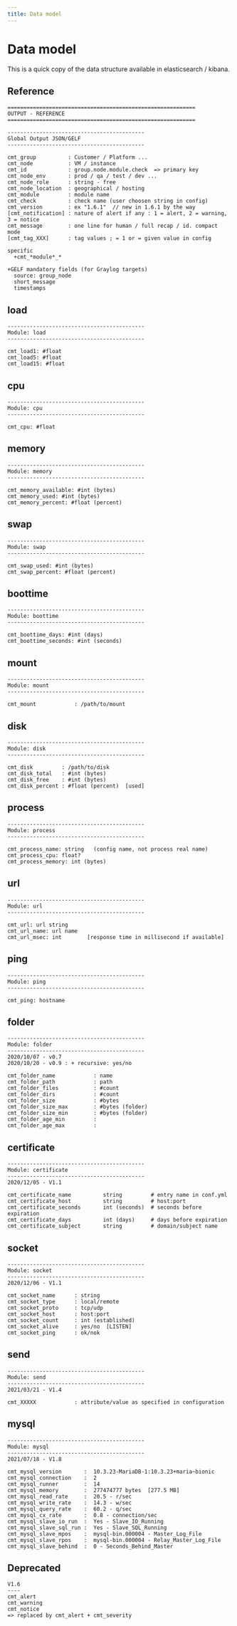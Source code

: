 ```yaml
---
title: Data model
---
```


# Data model

This is a quick copy of the data structure available in elasticsearch / kibana.

## Reference

    ===========================================================
    OUTPUT - REFERENCE
    ===========================================================

    -------------------------------------------
    Global Output JSON/GELF
    -------------------------------------------

    cmt_group          : Customer / Platform ...
    cmt_node           : VM / instance
    cmt_id             : group.node.module.check  => primary key
    cmt_node_env       : prod / qa / test / dev ...
    cmt_node_role      : string - free
    cmt_node_location  : geographical / hosting
    cmt_module         : module name
    cmt_check          : check name (user choosen string in config)
    cmt_version        : ex "1.6.1"  // new in 1.6.1 by the way
    [cmt_notification] : nature of alert if any : 1 = alert, 2 = warning, 3 = notice
    cmt_message        : one line for human / full recap / id. compact mode
    [cmt_tag_XXX]      : tag values ; = 1 or = given value in config

    specific
      +cmt_*module*_*

    +GELF mandatory fields (for Graylog targets)
      source: group_node
      short_message
      timestamps


## load

    -------------------------------------------
    Module: load
    -------------------------------------------

    cmt_load1: #float
    cmt_load5: #float
    cmt_load15: #float


## cpu

    -------------------------------------------
    Module: cpu
    -------------------------------------------

    cmt_cpu: #float


## memory

    -------------------------------------------
    Module: memory
    -------------------------------------------

    cmt_memory_available: #int (bytes)
    cmt_memory_used: #int (bytes)
    cmt_memory_percent: #float (percent)


## swap

    -------------------------------------------
    Module: swap
    -------------------------------------------

    cmt_swap_used: #int (bytes)
    cmt_swap_percent: #float (percent)


## boottime

    -------------------------------------------
    Module: boottime
    -------------------------------------------

    cmt_boottime_days: #int (days)
    cmt_boottime_seconds: #int (seconds)


## mount

    -------------------------------------------
    Module: mount
    -------------------------------------------

    cmt_mount            : /path/to/mount


## disk

    -------------------------------------------
    Module: disk
    -------------------------------------------

    cmt_disk         : /path/to/disk
    cmt_disk_total   : #int (bytes)
    cmt_disk_free    : #int (bytes)
    cmt_disk_percent : #float (percent)  [used]


## process

    -------------------------------------------
    Module: process
    -------------------------------------------

    cmt_process_name: string   (config name, not process real name)
    cmt_process_cpu: float?
    cmt_process_memory: int (bytes)


## url

    -------------------------------------------
    Module: url
    -------------------------------------------

    cmt_url: url string
    cmt_url_name: url name
    cmt_url_msec: int        [response time in millisecond if available]


## ping

    -------------------------------------------
    Module: ping
    -------------------------------------------

    cmt_ping: hostname


## folder

    -------------------------------------------
    Module: folder
    -------------------------------------------
    2020/10/07 - v0.7
    2020/10/20 - v0.9 : + recursive: yes/no

    cmt_folder_name            : name
    cmt_folder_path            : path
    cmt_folder_files           : #count
    cmt_folder_dirs            : #count
    cmt_folder_size            : #bytes
    cmt_folder_size_max        : #bytes (folder)
    cmt_folder_size_min        : #bytes (folder)
    cmt_folder_age_min         :
    cmt_folder_age_max         :


## certificate 

    -------------------------------------------
    Module: certificate
    -------------------------------------------
    2020/12/05 - V1.1

    cmt_certificate_name          string         # entry name in conf.yml
    cmt_certificate_host          string         # host:port
    cmt_certificate_seconds       int (seconds)  # seconds before expiration
    cmt_certificate_days          int (days)     # days before expiration
    cmt_certificate_subject       string         # domain/subject name


## socket

    -------------------------------------------
    Module: socket
    -------------------------------------------
    2020/12/06 - V1.1

    cmt_socket_name      : string
    cmt_socket_type      : local/remote
    cmt_socket_proto     : tcp/udp
    cmt_socket_host      : host:port
    cmt_socket_count     : int (established)
    cmt_socket_alive     : yes/no  [LISTEN]
    cmt_socket_ping      : ok/nok


## send

    -------------------------------------------
    Module: send
    -------------------------------------------
    2021/03/21 - V1.4

    cmt_XXXXX            : attribute/value as specified in configuration


## mysql

    -------------------------------------------
    Module: mysql
    -------------------------------------------
    2021/07/18 - V1.8

    cmt_mysql_version       :  10.3.23-MariaDB-1:10.3.23+maria~bionic
    cmt_mysql_connection    :  2
    cmt_mysql_runner        :  14
    cmt_mysql_memory        :  277474777 bytes  [277.5 MB]
    cmt_mysql_read_rate     :  20.5 - r/sec
    cmt_mysql_write_rate    :  14.3 - w/sec
    cmt_mysql_query_rate    :  60.2 - q/sec
    cmt_mysql_cx_rate       :  0.8 - connection/sec
    cmt_mysql_slave_io_run  :  Yes - Slave_IO_Running
    cmt_mysql_slave_sql_run :  Yes - Slave_SQL_Running
    cmt_mysql_slave_mpos    :  mysql-bin.000004 - Master_Log_File
    cmt_mysql_slave_rpos    :  mysql-bin.000004 - Relay_Master_Log_File
    cmt_mysql_slave_behind  :  0 - Seconds_Behind_Master


## Deprecated
   

    V1.6
    ----
    cmt_alert
    cmt_warning
    cmt_notice
    => replaced by cmt_alert + cmt_severity